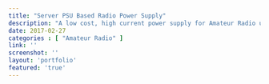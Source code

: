 ```yaml
---
title: "Server PSU Based Radio Power Supply"
description: "A low cost, high current power supply for Amateur Radio utilising a Server PSU."
date: 2017-02-27
categories : [ "Amateur Radio" ]
link: ''
screenshot: ''
layout: 'portfolio'
featured: 'true'
---
```

